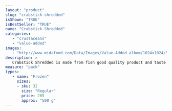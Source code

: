 ```yaml
---
layout: "product"
slug: "crabstick-shredded"
isShown: "TRUE"
isBestSeller: "TRUE"
name: "Crabstick Shredded"
categories:
   - "crustaceans"
   - "value-added"
images:
   - "http://www.midafood.com/Data/Images/Value-Added_album/1024x1024/54ec2360aff2b443.jpg"
description: >
   Crabstick Shredded is made from fish good quality product and taste like real crab leg meat. Good for Salad and Sushi Roll.
measure: "pack"
types: 
   - name: "Frozen"
     sizes: 
     - sku: 32
       size: "Regular"
       price: 265
       approx: "500 g"
---
```

